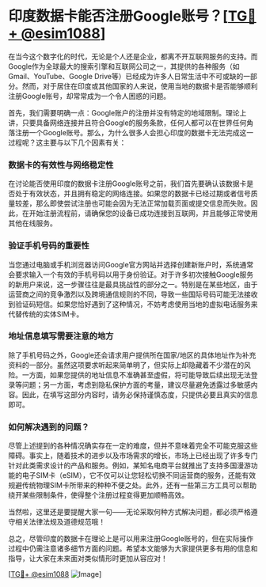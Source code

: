 # 印度数据卡能否注册Google账号？[[TG💪+ @esim1088](https://t.me/s/esim1088)]

在当今这个数字化的时代，无论是个人还是企业，都离不开互联网服务的支持。而Google作为全球最大的搜索引擎和互联网公司之一，其提供的各种服务（如Gmail、YouTube、Google Drive等）已经成为许多人日常生活中不可或缺的一部分。然而，对于居住在印度或其他国家的人来说，使用当地的数据卡是否能够顺利注册Google账号，却常常成为一个令人困惑的问题。

首先，我们需要明确一点：Google账户的注册并没有特定的地域限制。理论上讲，只要具备网络连接并且符合Google的服务条款，任何人都可以在世界任何角落注册一个Google账号。那么，为什么很多人会担心印度的数据卡无法完成这一过程呢？这主要与以下几个因素有关：

### 数据卡的有效性与网络稳定性

在讨论能否使用印度的数据卡注册Google账号之前，我们首先要确认该数据卡是否处于有效状态，并且拥有稳定的网络连接。如果您的数据卡已经过期或者信号质量较差，那么即使尝试注册也可能会因为无法正常加载页面或提交信息而失败。因此，在开始注册流程前，请确保您的设备已成功连接到互联网，并且能够正常使用其他在线服务。

### 验证手机号码的重要性

当您通过电脑或手机浏览器访问Google官方网站并选择创建新账户时，系统通常会要求输入一个有效的手机号码以用于身份验证。对于许多初次接触Google服务的新用户来说，这一步骤往往是最具挑战性的部分之一。特别是在某些地区，由于运营商之间的竞争激烈以及跨境通信规则的不同，导致一些国际号码可能无法接收到验证码短信。如果您恰好遇到了这种情况，不妨考虑使用当地的虚拟电话服务来代替传统的实体SIM卡。

### 地址信息填写需要注意的地方

除了手机号码之外，Google还会请求用户提供所在国家/地区的具体地址作为补充资料的一部分。虽然这项要求听起来简单明了，但实际上却隐藏着不少潜在的风险。一方面，如果您提供的地址信息不准确甚至虚假，将可能导致后续出现无法登录等问题；另一方面，考虑到隐私保护方面的考量，建议尽量避免透露过多敏感内容。因此，在填写这部分内容时，请务必保持谨慎态度，只提供必要且真实的信息即可。

### 如何解决遇到的问题？

尽管上述提到的各种情况确实存在一定的难度，但并不意味着完全不可能克服这些障碍。事实上，随着技术的进步以及市场需求的增长，市场上已经出现了许多专门针对此类需求设计的产品和服务。例如，某知名电商平台就推出了支持多国漫游功能的电子SIM卡（eSIM），它不仅可以让您轻松切换不同运营商的服务，还能有效规避传统物理SIM卡所带来的种种不便之处。此外，还有一些第三方工具可以帮助绕开某些限制条件，使得整个注册过程变得更加顺畅高效。

当然啦，这里还是要提醒大家一句——无论采取何种方式解决问题，都必须严格遵守相关法律法规及道德规范哦！

总之，尽管印度的数据卡在理论上是可以用来注册Google账号的，但在实际操作过程中仍需注意诸多细节方面的问题。希望本文能够为大家提供更多有用的信息和指导，让大家在未来面对类似情形时更加从容应对！

[[TG💪+ @esim1088](https://t.me/s/esim1088) ![Image](https://i.postimg.cc/4NQfJmqS/Snipaste-2025-05-13-00-14-12.png)]